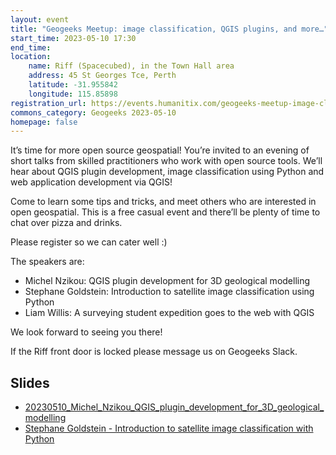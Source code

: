 ```yaml
---
layout: event
title: "Geogeeks Meetup: image classification, QGIS plugins, and more…"
start_time: 2023-05-10 17:30
end_time: 
location:
    name: Riff (Spacecubed), in the Town Hall area
    address: 45 St Georges Tce, Perth
    latitude: -31.955842
    longitude: 115.85898
registration_url: https://events.humanitix.com/geogeeks-meetup-image-classification-qgis-plugins-and-more
commons_category: Geogeeks 2023-05-10
homepage: false
---
```

It’s time for more open source geospatial! You’re invited to an evening of short talks from skilled practitioners who work with open source tools.
We’ll hear about QGIS plugin development, image classification using Python and web application development via QGIS!

Come to learn some tips and tricks, and meet others who are interested in open geospatial.
This is a free casual event and there’ll be plenty of time to chat over pizza and drinks. 

Please register so we can cater well :)

The speakers are:

* Michel Nzikou: QGIS plugin development for 3D geological modelling
* Stephane Goldstein: Introduction to satellite image classification using Python
* Liam Willis: A surveying student expedition goes to the web with QGIS

We look forward to seeing you there!

If the Riff front door is locked please message us on Geogeeks Slack.

## Slides

* [20230510_Michel_Nzikou_QGIS_plugin_development_for_3D_geological_modelling](./0510_image-classification-qgis-plugins/20230510_Michel_Nzikou_QGIS_plugin_development_for_3D_geological_modelling.pdf)
* [Stephane Goldstein - Introduction to satellite image classification with Python](https://github.com/ste-goldstein/geogeeks-20230510/blob/main/geogeeks.ipynb)
